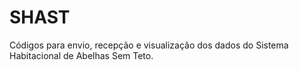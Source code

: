 # SHAST
Códigos para envio, recepção e visualização dos dados do Sistema Habitacional de Abelhas Sem Teto.
